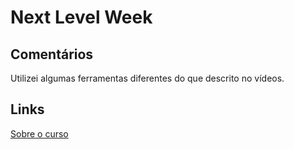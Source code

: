 # Next Level Week
## Comentários
Utilizei algumas ferramentas diferentes do que descrito no vídeos.

## Links
[Sobre o curso](https://blog.rocketseat.com.br/primeira-next-level-week/)
